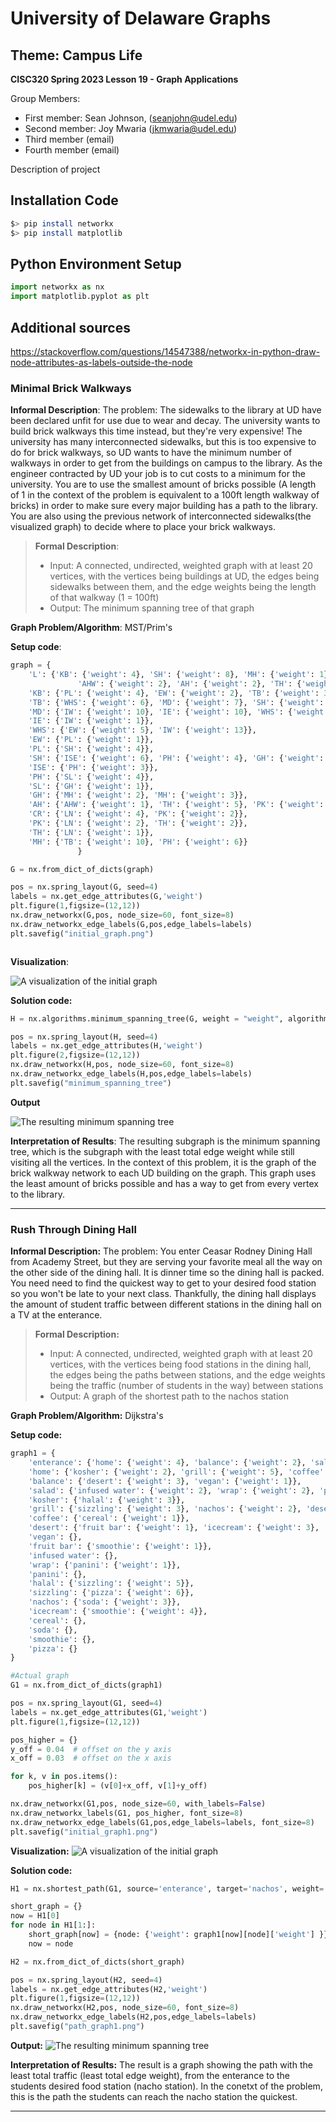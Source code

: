 # University of Delaware Graphs
## Theme: Campus Life

**CISC320 Spring 2023 Lesson 19 - Graph Applications**

Group Members:
* First member: Sean Johnson, (seanjohn@udel.edu)
* Second member: Joy Mwaria (jkmwaria@udel.edu)
* Third member (email)
* Fourth member (email)

Description of project

## Installation Code

```sh
$> pip install networkx
$> pip install matplotlib
```

## Python Environment Setup

```python
import networkx as nx
import matplotlib.pyplot as plt
```

## Additional sources
https://stackoverflow.com/questions/14547388/networkx-in-python-draw-node-attributes-as-labels-outside-the-node 

### Minimal Brick Walkways

**Informal Description**: 
The problem: The sidewalks to the library at UD have been declared unfit for use due to wear and decay. The university wants to build brick walkways this time instead, but they're very expensive! The university has many interconnected sidewalks, but this is too expensive to do for brick walkways, so UD wants to have the minimum number of walkways in order to get from the buildings on campus to the library. As the engineer contracted by UD your job is to cut costs to a minimum for the university. You are to use the smallest amount of bricks possible   (A length of 1 in the context of the problem is equivalent to a 100ft length walkway of bricks) in order to make sure every major building has a path to the library. You are also using the previous network of interconnected sidewalks(the visualized graph) to decide where to place your brick walkways.

> **Formal Description**:
>  * Input: A connected, undirected, weighted graph with at least 20 vertices, with the vertices being buildings at UD, the edges being sidewalks between them, and the edge weights being the length of that walkway (1 = 100ft)
>  * Output: The minimum spanning tree of that graph

**Graph Problem/Algorithm**: MST/Prim's


**Setup code**:

```python
graph = {
    'L': {'KB': {'weight': 4}, 'SH': {'weight': 8}, 'MH': {'weight': 1}, 'CR': {'weight': 4},
               'AHW': {'weight': 2}, 'AH': {'weight': 2}, 'TH': {'weight': 9}},
    'KB': {'PL': {'weight': 4}, 'EW': {'weight': 2}, 'TB': {'weight': 3}, 'SH': {'weight': 2}},
    'TB': {'WHS': {'weight': 6}, 'MD': {'weight': 7}, 'SH': {'weight': 4}, 'EW': {'weight': 4}},
    'MD': {'IW': {'weight': 10}, 'IE': {'weight': 10}, 'WHS': {'weight': 2}},
    'IE': {'IW': {'weight': 1}},
    'WHS': {'EW': {'weight': 5}, 'IW': {'weight': 13}},
    'EW': {'PL': {'weight': 1}},
    'PL': {'SH': {'weight': 4}},
    'SH': {'ISE': {'weight': 6}, 'PH': {'weight': 4}, 'GH': {'weight': 2}},
    'ISE': {'PH': {'weight': 3}},
    'PH': {'SL': {'weight': 4}},
    'SL': {'GH': {'weight': 1}},
    'GH': {'MH': {'weight': 2}, 'MH': {'weight': 3}},
    'AH': {'AHW': {'weight': 1}, 'TH': {'weight': 5}, 'PK': {'weight': 4}, 'CR': {'weight': 3}},
    'CR': {'LN': {'weight': 4}, 'PK': {'weight': 2}},
    'PK': {'LN': {'weight': 2}, 'TH': {'weight': 2}},
    'TH': {'LN': {'weight': 1}},
    'MH': {'TB': {'weight': 10}, 'PH': {'weight': 6}}
               }

G = nx.from_dict_of_dicts(graph)

pos = nx.spring_layout(G, seed=4)
labels = nx.get_edge_attributes(G,'weight')
plt.figure(1,figsize=(12,12)) 
nx.draw_networkx(G,pos, node_size=60, font_size=8)
nx.draw_networkx_edge_labels(G,pos,edge_labels=labels)
plt.savefig("initial_graph.png")



```

**Visualization**:

![A visualization of the initial graph](initial_graph.png)

**Solution code:**

```python
H = nx.algorithms.minimum_spanning_tree(G, weight = "weight", algorithm = "prim", ignore_nan = False)

pos = nx.spring_layout(H, seed=4)
labels = nx.get_edge_attributes(H,'weight')
plt.figure(2,figsize=(12,12)) 
nx.draw_networkx(H,pos, node_size=60, font_size=8)
nx.draw_networkx_edge_labels(H,pos,edge_labels=labels)
plt.savefig("minimum_spanning_tree")

```

**Output**

![The resulting minimum spanning tree](minimum_spanning_tree.png)

**Interpretation of Results**:
The resulting subgraph is the minimum spanning tree, which is the subgraph with the least total edge weight while still visiting all the vertices. In the context of this problem, it is the graph of the brick walkway network to each UD building on the graph. This graph uses the least amount of bricks possible and has a way to get from every vertex to the library. 

--------------------------------------------------------------------------------------------------------------------------------------------------

### Rush Through Dining Hall

**Informal Description:**
The problem: You enter Ceasar Rodney Dining Hall from Academy Street, but they are serving your favorite meal all the way on the other side of the dining hall. It is dinner time so the dining hall is packed. You need need to find the quickest way to get to your desired food station so you won't be late to your next class. Thankfully, the dining hall displays the amount of student traffic between different stations in the dining hall on a TV at the enterance.

> **Formal Description:**
>  * Input: A connected, undirected, weighted graph with at least 20 vertices, with the vertices being food stations in the dining hall, the edges being the paths between stations, and the edge weights being the traffic (number of students in the way) between stations
>  * Output: A graph of the shortest path to the nachos station

**Graph Problem/Algorithm:** Dijkstra's

**Setup code:**
```python
graph1 = {
    'enterance': {'home': {'weight': 4}, 'balance': {'weight': 2}, 'salad': {'weight': 1}},
    'home': {'kosher': {'weight': 2}, 'grill': {'weight': 5}, 'coffee': {'weight': 1}},
    'balance': {'desert': {'weight': 3}, 'vegan': {'weight': 1}},
    'salad': {'infused water': {'weight': 2}, 'wrap': {'weight': 2}, 'panini': {'weight': 2}, 'vegan': {'weight': 1}, 'fruit bar': {'weight': 3}},
    'kosher': {'halal': {'weight': 3}},
    'grill': {'sizzling': {'weight': 3}, 'nachos': {'weight': 2}, 'desert': {'weight': 1}},
    'coffee': {'cereal': {'weight': 1}},
    'desert': {'fruit bar': {'weight': 1}, 'icecream': {'weight': 3}, 'nachos': {'weight': 3}},
    'vegan': {},
    'fruit bar': {'smoothie': {'weight': 1}},
    'infused water': {},
    'wrap': {'panini': {'weight': 1}},
    'panini': {},
    'halal': {'sizzling': {'weight': 5}},
    'sizzling': {'pizza': {'weight': 6}},
    'nachos': {'soda': {'weight': 3}},
    'icecream': {'smoothie': {'weight': 4}},
    'cereal': {},
    'soda': {},
    'smoothie': {},
    'pizza': {}
}

#Actual graph
G1 = nx.from_dict_of_dicts(graph1)

pos = nx.spring_layout(G1, seed=4)
labels = nx.get_edge_attributes(G1,'weight')
plt.figure(1,figsize=(12,12)) 

pos_higher = {}
y_off = 0.04  # offset on the y axis
x_off = 0.03  # offset on the x axis

for k, v in pos.items():
    pos_higher[k] = (v[0]+x_off, v[1]+y_off)

nx.draw_networkx(G1,pos, node_size=60, with_labels=False)
nx.draw_networkx_labels(G1, pos_higher, font_size=8)
nx.draw_networkx_edge_labels(G1,pos,edge_labels=labels, font_size=8)
plt.savefig("initial_graph1.png")
```

**Visualization:**
![A visualization of the initial graph](initial_graph1.png)

**Solution code:**
```python
H1 = nx.shortest_path(G1, source='enterance', target='nachos', weight='weight', method='dijkstra')

short_graph = {}
now = H1[0]
for node in H1[1:]:
    short_graph[now] = {node: {'weight': graph1[now][node]['weight'] }}
    now = node

H2 = nx.from_dict_of_dicts(short_graph)

pos = nx.spring_layout(H2, seed=4)
labels = nx.get_edge_attributes(H2,'weight')
plt.figure(1,figsize=(12,12)) 
nx.draw_networkx(H2,pos, node_size=60, font_size=8)
nx.draw_networkx_edge_labels(H2,pos,edge_labels=labels)
plt.savefig("path_graph1.png")
```

**Output:**
![The resulting minimum spanning tree](path_graph1.png)

**Interpretation of Results:**
The result is a graph showing the path with the least total traffic (least total edge weight), from the enterance to the students desired food station (nacho station). In the conetxt of the problem, this is the path the students can reach the nacho station the quickest.


--------------------------------------------------------------------------------------------------------------------------------------------------